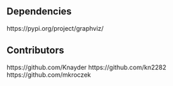 <h2>Dependencies</h2>
https://pypi.org/project/graphviz/

<h2>Contributors</h2>
https://github.com/Knayder
https://github.com/kn2282
https://github.com/mkroczek
